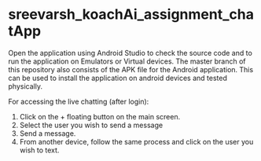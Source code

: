 # sreevarsh_koachAi_assignment_chatApp
Open the application using Android Studio to check the source code and to run the application on Emulators or Virtual devices. 
The master branch of this repository also consists of the APK file for the Android application. 
This can be used to install the application on android devices and tested physically.

For accessing the live chatting (after login):
1. Click on the + floating button on the main screen. 
2. Select the user you wish to send a message
3. Send a message.
4. From another device, follow the same process and click on the user you wish to text.
